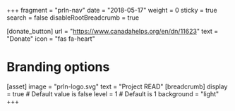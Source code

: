 +++
fragment = "prln-nav"
date = "2018-05-17"
weight = 0
sticky = true
search = false
disableRootBreadcrumb = true

[donate_button]
  url = "https://www.canadahelps.org/en/dn/11623"
  text = "Donate" 
  icon = "fas fa-heart" 

# Branding options
[asset]
  image = "prln-logo.svg"
  text = "Project READ"
[breadcrumb]
  display = true # Default value is false
  level = 1 # Default is 1
  background = "light"  
+++
